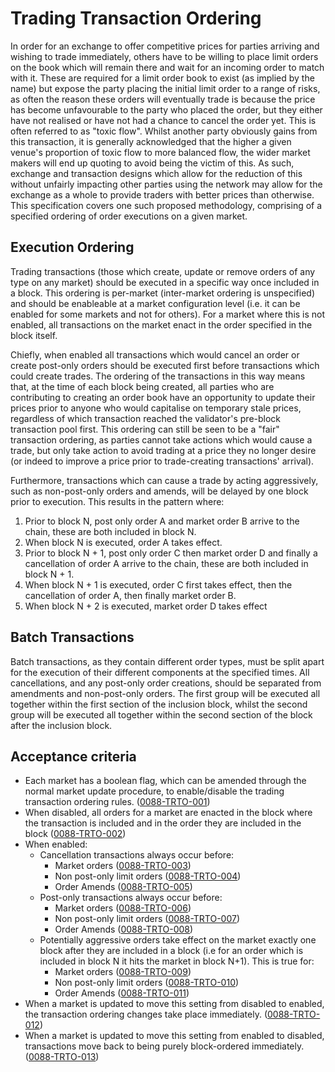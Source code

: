 # Trading Transaction Ordering

In order for an exchange to offer competitive prices for parties arriving and wishing to trade immediately, others have to be willing to place limit orders on the book which will remain there and wait for an incoming order to match with it. These are required for a limit order book to exist (as implied by the name) but expose the party placing the initial limit order to a range of risks, as often the reason these orders will eventually trade is because the price has become unfavourable to the party who placed the order, but they either have not realised or have not had a chance to cancel the order yet. This is often referred to as "toxic flow". Whilst another party obviously gains from this transaction, it is generally acknowledged that the higher a given venue's proportion of toxic flow to more balanced flow, the wider market makers will end up quoting to avoid being the victim of this. As such, exchange and transaction designs which allow for the reduction of this without unfairly impacting other parties using the network may allow for the exchange as a whole to provide traders with better prices than otherwise. This specification covers one such proposed methodology, comprising of a specified ordering of order executions on a given market.

## Execution Ordering

Trading transactions (those which create, update or remove orders of any type on any market) should be executed in a specific way once included in a block. This ordering is per-market (inter-market ordering is unspecified) and should be enableable at a market configuration level (i.e. it can be enabled for some markets and not for others). For a market where this is not enabled, all transactions on the market enact in the order specified in the block itself.

Chiefly, when enabled all transactions which would cancel an order or create post-only orders should be executed first before transactions which could create trades. The ordering of the transactions in this way means that, at the time of each block being created, all parties who are contributing to creating an order book have an opportunity to update their prices prior to anyone who would capitalise on temporary stale prices, regardless of which transaction reached the validator's pre-block transaction pool first. This ordering can still be seen to be a "fair" transaction ordering, as parties cannot take actions which would cause a trade, but only take action to avoid trading at a price they no longer desire (or indeed to improve a price prior to trade-creating transactions' arrival).

Furthermore, transactions which can cause a trade by acting aggressively, such as non-post-only orders and amends, will be delayed by one block prior to execution. This results in the pattern where:

 1. Prior to block N, post only order A and market order B arrive to the chain, these are both included in block N.
 1. When block N is executed, order A takes effect.
 1. Prior to block N + 1, post only order C then market order D and finally a cancellation of order A arrive to the chain, these are both included in block N + 1.
 1. When block N + 1 is executed, order C first takes effect, then the cancellation of order A, then finally market order B.
 1. When block N + 2 is executed, market order D takes effect

## Batch Transactions

Batch transactions, as they contain different order types, must be split apart for the execution of their different components at the specified times. All cancellations, and any post-only order creations, should be separated from amendments and non-post-only orders. The first group will be executed all together within the first section of the inclusion block, whilst the second group will be executed all together within the second section of the block after the inclusion block.

## Acceptance criteria

- Each market has a boolean flag, which can be amended through the normal market update procedure, to enable/disable the trading transaction ordering rules.  (<a name="0088-TRTO-001" href="#0088-TRTO-001">0088-TRTO-001</a>)
- When disabled, all orders for a market are enacted in the block where the transaction is included and in the order they are included in the block (<a name="0088-TRTO-002" href="#0088-TRTO-002">0088-TRTO-002</a>)
- When enabled:
  - Cancellation transactions always occur before:
    - Market orders (<a name="0088-TRTO-003" href="#0088-TRTO-003">0088-TRTO-003</a>)
    - Non post-only limit orders (<a name="0088-TRTO-004" href="#0088-TRTO-004">0088-TRTO-004</a>)
    - Order Amends (<a name="0088-TRTO-005" href="#0088-TRTO-005">0088-TRTO-005</a>)
  - Post-only transactions always occur before:
    - Market orders (<a name="0088-TRTO-006" href="#0088-TRTO-006">0088-TRTO-006</a>)
    - Non post-only limit orders (<a name="0088-TRTO-007" href="#0088-TRTO-007">0088-TRTO-007</a>)
    - Order Amends (<a name="0088-TRTO-008" href="#0088-TRTO-008">0088-TRTO-008</a>)
  - Potentially aggressive orders take effect on the market exactly one block after they are included in a block (i.e for an order which is included in block N it hits the market in block N+1). This is true for:
    - Market orders (<a name="0088-TRTO-009" href="#0088-TRTO-009">0088-TRTO-009</a>)
    - Non post-only limit orders (<a name="0088-TRTO-010" href="#0088-TRTO-010">0088-TRTO-010</a>)
    - Order Amends (<a name="0088-TRTO-011" href="#0088-TRTO-011">0088-TRTO-011</a>)
- When a market is updated to move this setting from disabled to enabled, the transaction ordering changes take place immediately. (<a name="0088-TRTO-012" href="#0088-TRTO-012">0088-TRTO-012</a>)
- When a market is updated to move this setting from enabled to disabled, transactions move back to being purely block-ordered immediately. (<a name="0088-TRTO-013" href="#0088-TRTO-013">0088-TRTO-013</a>)
